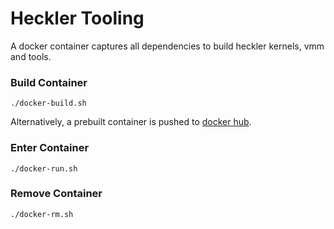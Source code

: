 # Heckler Tooling

A docker container captures all dependencies to build heckler kernels, vmm and tools.

### Build Container
```
./docker-build.sh
```
Alternatively, a prebuilt container is pushed to [docker hub](https://hub.docker.com/r/beancd/ahoi-heckler/tags).

### Enter Container

```
./docker-run.sh
```

### Remove Container
```
./docker-rm.sh
```

